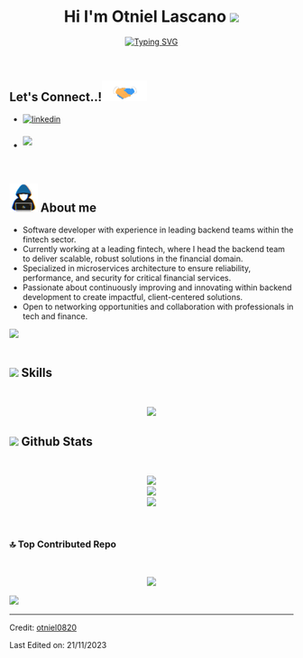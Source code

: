 <h1 align="center"><b>Hi I'm Otniel Lascano  </b><img src="https://media.giphy.com/media/hvRJCLFzcasrR4ia7z/giphy.gif" width="35"></h1>

<p align="center">
  <a href="https://git.io/typing-svg"><img src="https://readme-typing-svg.demolab.com?font=Anton+Code&weight=700&size=30&pause=1000&color=0071FF&background=FFFFFF00&center=true&vCenter=true&random=false&width=435&lines=Software+Developer;In+constant+learning;Competitive+programmer" alt="Typing SVG" /></a>
</p>

<br>

## <b> Let's Connect..!</b><img src="https://github.com/0xAbdulKhalid/0xAbdulKhalid/raw/main/assets/mdImages/handshake.gif" width ="80">

<div align='left'>

<ul>

<li>
<a href="https://www.linkedin.com/in/otniel-lascano-b8407a279/" target="_blank">
<img src="https://img.shields.io/badge/linkedin:  Otniel Lascano-%2300acee.svg?color=405DE6&style=for-the-badge&logo=linkedin&logoColor=white" alt=linkedin style="margin-bottom: 5px;"/>
</a>
</li>

<br>

<li>
<a href="mailto:otniel.lascano.dev@gmail.com" target="_blank">
<img src="https://img.shields.io/badge/gmail:  Otniel Lascano-%23EA4335.svg?style=for-the-badge&logo=gmail&logoColor=white" t=mail style="margin-bottom: 5px;" />
</a>
</li>
	
</ul>
</div>

<br>

## <picture><img src = "https://github.com/0xAbdulKhalid/0xAbdulKhalid/raw/main/assets/mdImages/about_me.gif" width = 50px></picture> **About me**
- Software developer with experience in leading backend teams within the fintech sector.
- Currently working at a leading fintech, where I head the backend team to deliver scalable, robust solutions in the financial domain.
- Specialized in microservices architecture to ensure reliability, performance, and security for critical financial services.
- Passionate about continuously improving and innovating within backend development to create impactful, client-centered solutions.
- Open to networking opportunities and collaboration with professionals in tech and finance.


<img src="https://user-images.githubusercontent.com/73097560/115834477-dbab4500-a447-11eb-908a-139a6edaec5c.gif"><br><br>

## <img src="https://media2.giphy.com/media/QssGEmpkyEOhBCb7e1/giphy.gif?cid=ecf05e47a0n3gi1bfqntqmob8g9aid1oyj2wr3ds3mg700bl&rid=giphy.gif" width ="25"><b> Skills</b>
<br>

<p align="center">
  <a href="https://skillicons.dev">
    <img src="https://skillicons.dev/icons?i=git,aws,bootstrap,html,css,discord,express,figma,firebase,github,js,md,materialui,mongodb,mysql,nextjs,nodejs,postman,powershell,regex,stackoverflow,py,react,tailwind,vercel,netlify,ts,vscode,nestjs,postgreSQL&perline=14" />
  </a>
</p>


## <img src="https://media.giphy.com/media/iY8CRBdQXODJSCERIr/giphy.gif" width="35"><b> Github Stats </b>
<br>

<div align='center'>
  
![](https://github-readme-stats.vercel.app/api/top-langs/?username=otniel0820&theme=dark&hide_border=false&include_all_commits=false&count_private=false&layout=compact)<br/>
![](https://github-readme-stats.vercel.app/api?username=otniel0820&theme=dark&hide_border=false&include_all_commits=false&count_private=false)<br/>
![](https://github-readme-streak-stats.herokuapp.com/?user=otniel0820&theme=dark&hide_border=false)<br/>
</div>

<br>

### 🔝 Top Contributed Repo
<br>

<div align='center'>
 
![](https://github-contributor-stats.vercel.app/api?username=otniel0820&limit=5&theme=dark&combine_all_yearly_contributions=true)
</div>

<img src="https://user-images.githubusercontent.com/73097560/115834477-dbab4500-a447-11eb-908a-139a6edaec5c.gif">

-----------

Credit: [otniel0820](https://github.com/otniel0820)

Last Edited on: 21/11/2023
  



  

